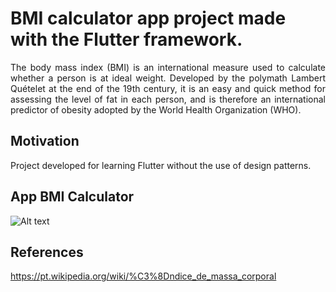 <h1>BMI calculator app project made with the Flutter framework.</h1>

<p style="text-align:justify">The body mass index (BMI) is an international measure used to calculate whether a person is at ideal weight. Developed by the polymath Lambert Quételet at the end of the 19th century, it is an easy and quick method for assessing the level of fat in each person, and is therefore an international predictor of obesity adopted by the World Health Organization (WHO).<p>
  
<h2>Motivation</h2>

<p>Project developed for learning Flutter without the use of design patterns.</p>

<h2>App BMI Calculator</h2>

![Alt text](https://github.com/eliziariodm/gifs_and_images/blob/master/bmi_calculator.gif?raw=true "App BMI Calculator")

<h2>References</h2>

<a>https://pt.wikipedia.org/wiki/%C3%8Dndice_de_massa_corporal</a>

